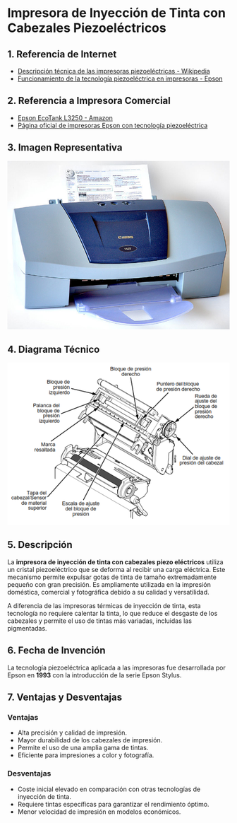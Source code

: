 # Impresora de Inyección de Tinta con Cabezales Piezoeléctricos

## 1. Referencia de Internet
- [Descripción técnica de las impresoras piezoeléctricas - Wikipedia](https://es.wikipedia.org/wiki/Impresora_de_inyecci%C3%B3n_de_tinta)
- [Funcionamiento de la tecnología piezoeléctrica en impresoras - Epson](https://www.epson.es/for-home/printing-technology/piezo-electric)

## 2. Referencia a Impresora Comercial
- [Epson EcoTank L3250 - Amazon](https://www.amazon.es/dp/B09DL4XCFM)
- [Página oficial de impresoras Epson con tecnología piezoeléctrica](https://www.epson.es/products/printers/inkjet-printers)

## 3. Imagen Representativa

![alt text](image.png)
## 4. Diagrama Técnico

![alt text](image-1.png)

## 5. Descripción
La **impresora de inyección de tinta con cabezales piezo eléctricos** utiliza un cristal piezoeléctrico que se deforma al recibir una carga eléctrica. Este mecanismo permite expulsar gotas de tinta de tamaño extremadamente pequeño con gran precisión. Es ampliamente utilizada en la impresión doméstica, comercial y fotográfica debido a su calidad y versatilidad.

A diferencia de las impresoras térmicas de inyección de tinta, esta tecnología no requiere calentar la tinta, lo que reduce el desgaste de los cabezales y permite el uso de tintas más variadas, incluidas las pigmentadas.

## 6. Fecha de Invención
La tecnología piezoeléctrica aplicada a las impresoras fue desarrollada por Epson en **1993** con la introducción de la serie Epson Stylus.

## 7. Ventajas y Desventajas
### Ventajas
- Alta precisión y calidad de impresión.
- Mayor durabilidad de los cabezales de impresión.
- Permite el uso de una amplia gama de tintas.
- Eficiente para impresiones a color y fotografía.

### Desventajas
- Coste inicial elevado en comparación con otras tecnologías de inyección de tinta.
- Requiere tintas específicas para garantizar el rendimiento óptimo.
- Menor velocidad de impresión en modelos económicos.
